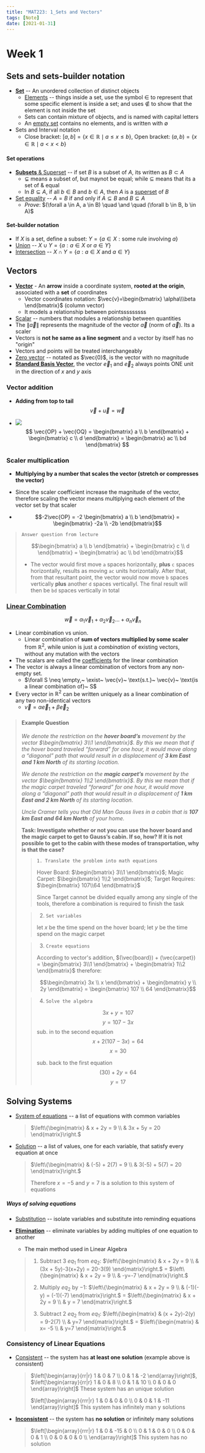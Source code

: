 ```yaml
---
title: "MAT223: 1_Sets and Vectors"
tags: [Note]
date: [2021-01-31]
---
```


# Week 1

## Sets and sets-builder notation

- <u>**Set**</u> -- An unordered collection of distinct objects
    - <u>Elements</u> -- things inside a set, use the symbol $\in$ to represent that some specific element is inside a set; and uses $\notin$ to show that the element is not inside the set
    - Sets can contain mixture of objects, and is named with capital letters
    - An <u>empty set</u> contains no elements, and is written with $\emptyset$
- Sets and Interval notation
    - Close bracket: $[a, b] = \{x \in \mathbb{R} \mid a \le x \le b\}$, Open bracket: $(a, b) = \{x \in \mathbb{R} \mid a < x < b\}$

#### Set operations

- <u>**Subsets** & Superset</u> -- if set $B$ is a subset of $A$, its written as $B \subset A$
    - $\subsetneq$ means a subset of, but maynot be equal; while $\subseteq$ means that its a set of & equal
    - In $B \subseteq A$, if all $b \in B$ and $b \in A$, then $A$ is a <u>superset</u> of $B$ 
- <u>Set equality</u> -- $A = B$ if and only if $A \subseteq B$ and $B \subseteq A$
    - *Prove*: $(\forall a \in A,  a \in B) \quad \and \quad (\forall b \in B, b \in A)$ 

#### Set-builder notation

- If $X$ is a set, define a subset: $Y = \{a \in X:\text{some rule involving}~ a\}$
- <u>Union</u> -- $X \cup Y = \{a : a \in X~ \text{or}~ a \in Y\}$
- <u>Intersection</u> -- $X \cap Y = \{a : a \in X~ \text{and}~ a \in Y\}$

## Vectors

- <u>**Vector**</u> - An **arrow** inside a coordinate system, **rooted at the origin**, associated with a **set** of coordinates
    - Vector coordinates notation: $\vec{v}=\begin{bmatrix} \alpha\\\beta \end{bmatrix}$ (column vector)
    - It models a relationship between pointsssssssss
- <u>Scalar</u> -- numbers that modules a relationship between quantities
- The $\left \| \vec{a} \right \|$ represents the magnitude of the vector $\vec{a}$ (norm of $\vec{a}$). Its a scaler
- Vectors is **not he same as a line segment** and a vector by itself has no "origin"
- Vectors and points will be treated interchangeably
- <u>Zero vector</u> -- notated as $\vec{0}$, is the vector with no magnitude
- **<u>Standard Basis Vector</u>**, the vector $\vec{e}_1$ and $\vec{e}_2$ always points ONE unit in the direction of $x$ and $y$ axis

### Vector addition

- **Adding from top to tail**
  $$
  \vec{v} + \vec{u} = \vec{w}
  $$

- ![](https://www.math24.net/wp-content/uploads/2019/02/vector-addition.svg)
  $$
  \vec{OP} + \vec{OQ} = \begin{bmatrix} a \\ b \end{bmatrix} + \begin{bmatrix} c \\ d \end{bmatrix} 
  = \begin{bmatrix} ac \\ bd \end{bmatrix}
  $$

### Scaler multiplication

- **Multiplying by a number that scales the vector (stretch or compresses the vector)**

- Since the scaler coefficient increase the magnitude of the vector, therefore scaling the vector means multiplying each element of the vector set by that scaler
- $$-2\vec{OP} = -2 \begin{bmatrix} a \\ b \end{bmatrix} = \begin{bmatrix} -2a \\ -2b \end{bmatrix}$$
> `Answer question from lecture`
>
> $$\begin{bmatrix} a \\ b \end{bmatrix} + \begin{bmatrix} c \\ d 	\end{bmatrix} 
>      = \begin{bmatrix} ac \\ bd \end{bmatrix}$$
>
> - The vector would first move `a` spaces horizontally, **plus** `c` spaces horizontally, results as moving `ac`  units horizontally. After that, from that resultant point, the vector would now move `b` spaces vertically **plus** another `d` spaces verticallyl. The final result will then be `bd` spaces vertically in total

### <u>Linear Combination</u>

$$
\vec{w} = \alpha_{1}\vec{v}_{1} + \alpha_{2}\vec{v}_{2}...+\alpha_{n}\vec{v}_{n}
$$

- Linear combination vs union. 
  - Linear combination of **sum of vectors multiplied by some scaler** from $\mathbb{R}^2$, while union is just a *combination* of existing vectors, without any mutation with the vectors 
- The scalars are called the <u>coefficients</u> for the linear combination
- The vector is always a linear combination of vectors from any non-empty set.
  - $\forall S \neq \empty,~ \exist~ \vec{v}~ \text{s.t.}~ \vec{v}~ \text{is a linear combination of}~ S$
- Every vector in $\mathbb{R} ^{2}$ can be written uniquely as a linear combination of any two non-identical vectors
  - $\vec{v} = \alpha \vec{e}_1 + \beta \vec{e}_2$

> #### Example Question
>
> *We denote the restriction on the **hover board’s** movement by the vector $\begin{bmatrix} 3\\1 \end{bmatrix}$. By this we mean that if the hover board traveled “forward” for one hour, it would move along a “diagonal” path that would result in a displacement of **3 km East and 1 km North** of its starting location.*
>
> *We denote the restriction on the **magic carpet’s** movement by the vector $\begin{bmatrix} 1\\2 \end{bmatrix}$. By this we mean that if the magic carpet traveled “forward” for one hour, it would move along a “diagonal” path that would result in a displacement of **1 km East and 2 km North** of its starting location.*
>
> *Uncle Cramer tells you that Old Man Gauss lives in a cabin that is **107 km East and 64 km North** of your home.*
>
> **Task: Investigate whether or not you can use the hover board and the magic carpet to get to Gauss’s cabin. If so, how? If it is not possible to get to the cabin with these modes of transportation, why is that the case?**
>
> > `1. Translate the problem into math equations`
> >
> > Hover Board: $\begin{bmatrix} 3\\1 \end{bmatrix}$;  Magic Carpet: $\begin{bmatrix} 1\\2 \end{bmatrix}$;  Target Requires: $\begin{bmatrix} 107\\64 \end{bmatrix}$
> > 
> > Since Target cannot be divided equally among any single of the tools, therefore a combination is required to finish the task
>
> 
>
> > 2. `Set variables`
> >
> > let $x$ be the time spend on the hover board; let $y$ be the time spend on the magic carpet
>
> 
>
> > 3. `Create equations`
> >
> > According to vector's addition, 
> > $(\vec{board}) + (\vec{carpet}) =
> > \begin{bmatrix} 3\\1 \end{bmatrix} + \begin{bmatrix} 1\\2 \end{bmatrix}$
> > therefore:
> >
> > $$\begin{bmatrix} 3x \\ x \end{bmatrix} + \begin{bmatrix} y \\ 2y \end{bmatrix} 
> > = \begin{bmatrix} 107 \\ 64 \end{bmatrix}$$
>
> 
>
> > 4. `Solve the algebra`
> >
> > $$3x+y=107$$
> > $$y=107-3x$$
> > sub. in to the second equation
> > $$x+2(107-3x) = 64 $$
> > $$x=30$$
> >
> > sub. back to the first equation
> > $$(30) + 2y = 64$$
> > $$y=17$$
>

## Solving Systems

- <u>System of equations</u> -- a list of equations with common variables

  > $\left\{\begin{matrix} & x + 2y = 9 \\ 
  > & 3x + 5y = 20 \end{matrix}\right.$

- <u>Solution</u> -- a list of values, one for each variable, that satisfy every equation at once

  > $\left\{\begin{matrix} & (-5) + 2(7) = 9 \\ 
  > & 3(-5) + 5(7) = 20 \end{matrix}\right.$
  >
  > Therefore $x=-5$ and $y=7$ is a solution to this system of equations

##### Ways of solving equations

- <u>Substitution</u> -- isolate variables and substitute into reminding equations
- **<u>Elimination</u>** -- eliminate variables by adding multiples of one equation to another

    - The main method used in Linear Algebra

    > 1. Subtract $3~eq_1$ from $eq_2$:  $\left\{\begin{matrix} & x + 2y = 9 \\ 
    >    & (3x + 5y)-3(x+2y) = 20-3(9) \end{matrix}\right.$  = $\left\{\begin{matrix} & x + 2y = 9 \\ 
    >    & -y=-7 \end{matrix}\right.$ 
    >
    > 
    >
    > 2. Multiply $eq_2$ by $-1$:  $\left\{\begin{matrix} & x + 2y = 9 \\ 
    >    & (-1)(-y) = (-1)(-7) \end{matrix}\right.$ = $\left\{\begin{matrix} & x + 2y = 9 \\ 
    >    & y = 7 \end{matrix}\right.$
    >
    > 
    >
    > 3. Subtract $2~ eq_2$ from $eq_1$:  $\left\{\begin{matrix} & (x + 2y)-2(y) = 9-2(7) \\ 
    >    & y=7 \end{matrix}\right.$ = $\left\{\begin{matrix} & x= -5 \\ 
    >    & y=7 \end{matrix}\right.$ 

### Consistency of Linear Equations

- <u>Consistent</u> -- the system has **at least one solution** (example above is consistent)

  > $\left[\begin{array}{rr|r}
  >     1 & 0 & 7 \\
  >     0 & 1 & -2 
  >     \end{array}\right]$, $\left[\begin{array}{rr|r}
  >     1 & 0 & 8 \\
  >     0 & 1 & 10 \\ 
  > 	0 & 0 & 0 
  > \end{array}\right]$ These system has an unique solution
  >
  > $\left[\begin{array}{rrr|r}
  >     1 & 0 & 0 & 0 \\
  >     0 & 0 & 1 & -11 
  >     \end{array}\right]$ This system has infinitely man y solutions

- <u>**Inconsistent**</u> -- the system has **no solution** or infinitely many solutions

  > $\left[\begin{array}{rrr|r}
  >     1 & 0 & -15 & 0 \\
  >     0 & 1 & 0 & 0 \\ 
  > 	0 & 0 & 0 & 1 \\ 
  > 	0 & 0 & 0 & 0 \\ 
  >     \end{array}\right]$ This system has no solution